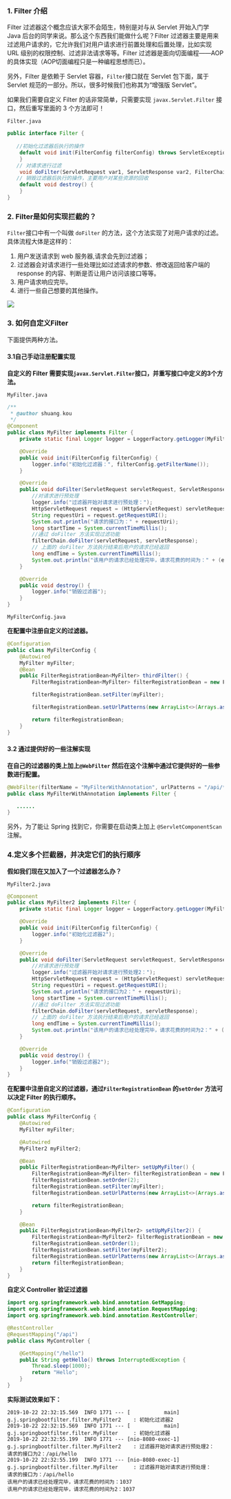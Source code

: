 ### 1. Filter 介绍

Filter 过滤器这个概念应该大家不会陌生，特别是对与从 Servlet 开始入门学 Java 后台的同学来说。那么这个东西我们能做什么呢？Filter 过滤器主要是用来过滤用户请求的，它允许我们对用户请求进行前置处理和后置处理，比如实现 URL 级别的权限控制、过滤非法请求等等。Filter 过滤器是面向切面编程——AOP 的具体实现（AOP切面编程只是一种编程思想而已）。

另外，Filter 是依赖于 Servlet 容器，`Filter`接口就在 Servlet 包下面，属于 Servlet 规范的一部分。所以，很多时候我们也称其为“增强版 Servlet”。

如果我们需要自定义 Filter 的话非常简单，只需要实现 `javax.Servlet.Filter` 接口，然后重写里面的 3 个方法即可！

`Filter.java`

```java
public interface Filter {
  
   //初始化过滤器后执行的操作
    default void init(FilterConfig filterConfig) throws ServletException {
    }
   // 对请求进行过滤
    void doFilter(ServletRequest var1, ServletResponse var2, FilterChain var3) throws IOException, ServletException;
   // 销毁过滤器后执行的操作，主要用户对某些资源的回收
    default void destroy() {
    }
}
```

### 2. Filter是如何实现拦截的？

`Filter`接口中有一个叫做 `doFilter` 的方法，这个方法实现了对用户请求的过滤。具体流程大体是这样的：

1. 用户发送请求到 web 服务器,请求会先到过滤器；
2. 过滤器会对请求进行一些处理比如过滤请求的参数、修改返回给客户端的 response  的内容、判断是否让用户访问该接口等等。
3. 用户请求响应完毕。
4. 进行一些自己想要的其他操作。

![](https://my-blog-to-use.oss-cn-beijing.aliyuncs.com/2019-7/filter1.png)

### 3. 如何自定义Filter

下面提供两种方法。

#### 3.1自己手动注册配置实现

**自定义的 Filter 需要实现`javax.Servlet.Filter`接口，并重写接口中定义的3个方法。**

`MyFilter.java`

```java
/**
 * @author shuang.kou
 */
@Component
public class MyFilter implements Filter {
    private static final Logger logger = LoggerFactory.getLogger(MyFilter.class);

    @Override
    public void init(FilterConfig filterConfig) {
        logger.info("初始化过滤器：", filterConfig.getFilterName());
    }

    @Override
    public void doFilter(ServletRequest servletRequest, ServletResponse servletResponse, FilterChain filterChain) throws IOException, ServletException {
        //对请求进行预处理
        logger.info("过滤器开始对请求进行预处理：");
        HttpServletRequest request = (HttpServletRequest) servletRequest;
        String requestUri = request.getRequestURI();
        System.out.println("请求的接口为：" + requestUri);
        long startTime = System.currentTimeMillis();
        //通过 doFilter 方法实现过滤功能
        filterChain.doFilter(servletRequest, servletResponse);
        // 上面的 doFilter 方法执行结束后用户的请求已经返回
        long endTime = System.currentTimeMillis();
        System.out.println("该用户的请求已经处理完毕，请求花费的时间为：" + (endTime - startTime));
    }

    @Override
    public void destroy() {
        logger.info("销毁过滤器");
    }
}
```

`MyFilterConfig.java`

**在配置中注册自定义的过滤器。**

```java
@Configuration
public class MyFilterConfig {
    @Autowired
    MyFilter myFilter;
    @Bean
    public FilterRegistrationBean<MyFilter> thirdFilter() {
        FilterRegistrationBean<MyFilter> filterRegistrationBean = new FilterRegistrationBean<>();

        filterRegistrationBean.setFilter(myFilter);

        filterRegistrationBean.setUrlPatterns(new ArrayList<>(Arrays.asList("/api/*")));

        return filterRegistrationBean;
    }
}
```

#### 3.2 通过提供好的一些注解实现

**在自己的过滤器的类上加上`@WebFilter` 然后在这个注解中通过它提供好的一些参数进行配置。**

```java
@WebFilter(filterName = "MyFilterWithAnnotation", urlPatterns = "/api/*")
public class MyFilterWithAnnotation implements Filter {

   ......
}
```

另外，为了能让 Spring 找到它，你需要在启动类上加上 `@ServletComponentScan` 注解。

### 4.定义多个拦截器，并决定它们的执行顺序

**假如我们现在又加入了一个过滤器怎么办？**

`MyFilter2.java`

```java
@Component
public class MyFilter2 implements Filter {
    private static final Logger logger = LoggerFactory.getLogger(MyFilter2.class);

    @Override
    public void init(FilterConfig filterConfig) {
        logger.info("初始化过滤器2");
    }

    @Override
    public void doFilter(ServletRequest servletRequest, ServletResponse servletResponse, FilterChain filterChain) throws IOException, ServletException {
        //对请求进行预处理
        logger.info("过滤器开始对请求进行预处理2：");
        HttpServletRequest request = (HttpServletRequest) servletRequest;
        String requestUri = request.getRequestURI();
        System.out.println("请求的接口为2：" + requestUri);
        long startTime = System.currentTimeMillis();
        //通过 doFilter 方法实现过滤功能
        filterChain.doFilter(servletRequest, servletResponse);
        // 上面的 doFilter 方法执行结束后用户的请求已经返回
        long endTime = System.currentTimeMillis();
        System.out.println("该用户的请求已经处理完毕，请求花费的时间为2：" + (endTime - startTime));
    }

    @Override
    public void destroy() {
        logger.info("销毁过滤器2");
    }
}

```

**在配置中注册自定义的过滤器，通过`FilterRegistrationBean` 的`setOrder` 方法可以决定 Filter 的执行顺序。**

```java
@Configuration
public class MyFilterConfig {
    @Autowired
    MyFilter myFilter;

    @Autowired
    MyFilter2 myFilter2;

    @Bean
    public FilterRegistrationBean<MyFilter> setUpMyFilter() {
        FilterRegistrationBean<MyFilter> filterRegistrationBean = new FilterRegistrationBean<>();
        filterRegistrationBean.setOrder(2);
        filterRegistrationBean.setFilter(myFilter);
        filterRegistrationBean.setUrlPatterns(new ArrayList<>(Arrays.asList("/api/*")));

        return filterRegistrationBean;
    }

    @Bean
    public FilterRegistrationBean<MyFilter2> setUpMyFilter2() {
        FilterRegistrationBean<MyFilter2> filterRegistrationBean = new FilterRegistrationBean<>();
        filterRegistrationBean.setOrder(1);
        filterRegistrationBean.setFilter(myFilter2);
        filterRegistrationBean.setUrlPatterns(new ArrayList<>(Arrays.asList("/api/*")));
        return filterRegistrationBean;
    }
}
```

**自定义 Controller 验证过滤器**

```java
import org.springframework.web.bind.annotation.GetMapping;
import org.springframework.web.bind.annotation.RequestMapping;
import org.springframework.web.bind.annotation.RestController;

@RestController
@RequestMapping("/api")
public class MyController {

    @GetMapping("/hello")
    public String getHello() throws InterruptedException {
        Thread.sleep(1000);
        return "Hello";
    }
}
```

**实际测试效果如下：**

```shell
2019-10-22 22:32:15.569  INFO 1771 --- [           main] g.j.springbootfilter.filter.MyFilter2    : 初始化过滤器2
2019-10-22 22:32:15.569  INFO 1771 --- [           main] g.j.springbootfilter.filter.MyFilter     : 初始化过滤器
2019-10-22 22:32:55.199  INFO 1771 --- [nio-8080-exec-1] g.j.springbootfilter.filter.MyFilter2    : 过滤器开始对请求进行预处理2：
请求的接口为2：/api/hello
2019-10-22 22:32:55.199  INFO 1771 --- [nio-8080-exec-1] g.j.springbootfilter.filter.MyFilter     : 过滤器开始对请求进行预处理：
请求的接口为：/api/hello
该用户的请求已经处理完毕，请求花费的时间为：1037
该用户的请求已经处理完毕，请求花费的时间为2：1037
```


